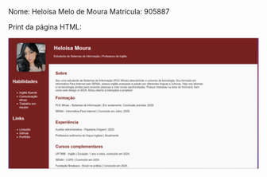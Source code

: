 Nome: Heloísa Melo de Moura 
Matrícula: 905887

Print da página HTML:

![Print do CV](CurriculoVirtual/print.jpeg)
